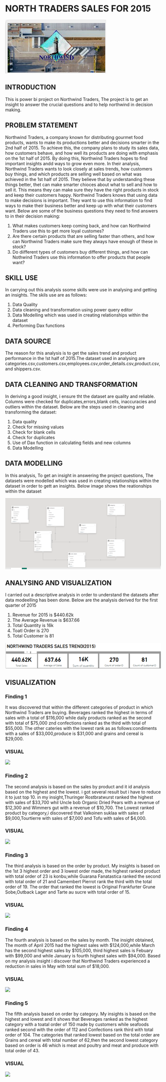 # NORTH TRADERS SALES FOR 2015

![](https://github.com/akpanmary46/Akpanoluwadamilola/blob/main/NORTHWIND%20IMAGE.png)

## INTRODUCTION
   This is power bi project on Northwind Traders, The project is to get an insight to answer the crucial questions and to help northwind in decision making.
   
## PROBLEM STATEMENT

  Northwind Traders, a company known for distributing gourmet food products, wants to make its productions better and decisions smarter in the 2nd half of 2015. To achieve this, the company plans to study its sales data, how customers behave, and how well its products are doing with emphasis on the 1st half of 2015. By doing this, Northwind Traders hopes to find important insights andd ways to grow even more.
  In their analysis, Northwind Traders wants to look closely at sales trends, how customers buy things, and which products are selling well based on what was achieved in the 1st half of 2015. They believe that by understanding these things better, thet can make smarter chioces about what to sell and how to sell it. This means they can make sure they have the right products in stock and keep their customers happy.
   Northwind Traders knows that using data to make decisions is important. They want to use this information to find ways to make their business better and keep up with what their customers want. Below are some of the business questions they need to find answers to in their decision making:

   1. What makes customers keep coming back, and how can Northwind Traders use this to get more loyal customes?
   2. Are there certain products  that are selling faster than others, and how can Northwind Traders make sure they always have enough of these in stock?
   3. Do diifferent types of customers buy different things, and how can Nothwind Traders use this information to offer products that people want?

## SKILL USE
 In carrying out this analysis ssome skills were use in analysing and getting an insights. The skils use are as follows:
  1. Data Quality
  2. Data cleaning and transformation using power query editor
  3. Data Modelling which was used in creating relationships within the dataset
  4. Performing Dax functions

## DATA SOURCE
  The reason for this analysis is to get the sales trend and product performance in the !st half of 2015.The dataset used in analysing are categories.csv,customers.csv,employees.csv,order_details.csv,product.csv, and shippers.csv.

## DATA CLEANING AND TRANSFORMATION
 In deriving a good insight, i ensure tht the dataset are quality and reliable. Columns were checked for duplicates,errors,blank cells, inaccuracies and outliers within the dataset. Below are the steps used in cleaning and transforming the dataset:
  1. Data quality
  2. Check for missing values
  3. Check for blank cells
  4. Check for duplicates
  5. Use of Dax function in calculating fields and new columns
  6. Data Modelling

## DATA MODELLING
  In this analysis, To get an insight in answering the project questions, The datasets were modelled which was used in creating relationships within the dataset in order to gett an insights. Below image shows the reationships within the dataset
 
  ![](https://github.com/akpanmary46/Akpanoluwadamilola/blob/main/Modelling.png)

## ANALYSING AND VISUALIZATION
  I carried out a descriptive analysis in order to understand the datasets after data modeelling has been done. Below are the analysis derived for the first quarter of 2015

1. Revenue for 2015 is $440.62k
2. The Average Revenue is $637.66
3. Total Quantity is 16k
4. Toatl Order is 270
5. Total Customer is 81

![](https://github.com/akpanmary46/Akpanoluwadamilola/blob/main/ANALYSIS%20OF%20SALES.png)

## VISUALIZATION

### Finding 1
 It was discovered that within the  different categories of product in which Northwind Traders are buying. Beverages ranked the highest in terms of sales with a total of $116,000 while daily products ranked as the second with total of $75,000 znd confections ranked as the third with total of $55,000. The other cateries with the lowest rank as as follows:condiments with a sales of $33,000,produce is $31,000 and grains and cereal is $29,000.

### VISUAL 

![](https://github.com/akpanmary46/PowerBi-project/blob/main/VISUAL%201.png)

### Finding 2
 The second analysis is based on the sales by product and it id analysis based on the highest and the lowest. i got several result but i have to reduce it to just top 10. in my insight,Thuringer Rostbratwurst ranked the highest with sales of $33,700 whil Uncle bob Organic Dried Pears with a revenue of $12,300 and Wimmers gut with a revenue of $10,700. The Lowest ranked product by category,i discovered that Valkoinen suklaa with sales of $9,000,Tourtierre with sales of $7,000 and Tofu with sales of $4,000.

### VISUAL 

![](https://github.com/akpanmary46/PowerBi-project/blob/main/VISUAL%202.png)

### Finding 3
  The third analysis is based on the order by product. My insights is based on the 1st 3 highest order and 3 lowest order made, the highest ranked product with total order of 23 is konbu,while Guarana Fanatastica  ranked the second with total order of 21 and Camembert Pierrot rank the third with the total order of 19. The order that ranked the lowest is Original Frankfurter Grune Sobe,Outback Lager and Tarte au sucre with total order of 15.
  
  ### VISUAL

  ![](https://github.com/akpanmary46/PowerBi-project/blob/main/VISUAL%203.png)

### Finding 4
  The fourth analysis is based on the sales by month. The insight obtained, The month of April 2015 had the highest sales with $124,000,while March has the second highest sales by $105,000, third highest sales is Febuary with $99,000 and while January is fourth highest sales with $94,000. Based on my analysis insight i discover that Northwind Traders experienced a reduction in sales in May with total sum of $18,000.

  ### VISUAL

![](https://github.com/akpanmary46/PowerBi-project/blob/main/VISUAL%204.png)


### Finding 5

 The fifth analysis based on order by category. My insights is based on the highest and lowest and it shows that Beverages ranked as the highest category with a toatal order of 150 made by customers while seafoods ranked second with the order of 112 and Confections rank third with total order of 104. The categories that ranked lowest based on the total order are Grains and cereal with total number of 62,then the second lowest category based on order is 46 which is meat and poultry and meat and produce with total order of 43.

  ###  VISUAL

![](https://github.com/akpanmary46/PowerBi-project/blob/main/VISUAL%205.png)
